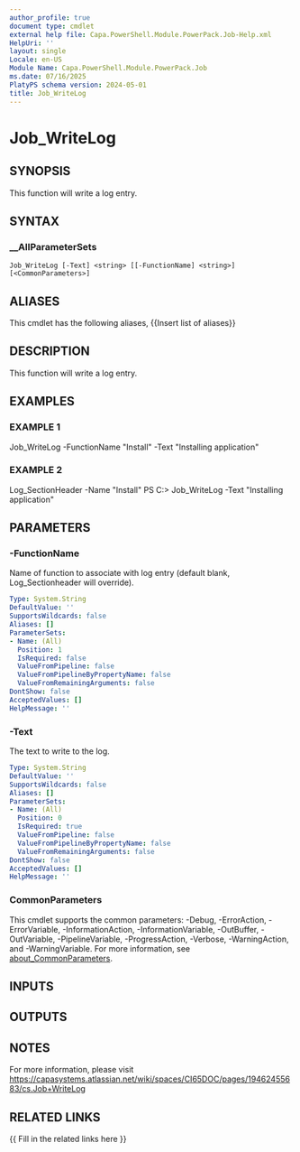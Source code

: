 ```yaml
---
author_profile: true
document type: cmdlet
external help file: Capa.PowerShell.Module.PowerPack.Job-Help.xml
HelpUri: ''
layout: single
Locale: en-US
Module Name: Capa.PowerShell.Module.PowerPack.Job
ms.date: 07/16/2025
PlatyPS schema version: 2024-05-01
title: Job_WriteLog
---
```


# Job_WriteLog

## SYNOPSIS

This function will write a log entry.

## SYNTAX

### __AllParameterSets

```
Job_WriteLog [-Text] <string> [[-FunctionName] <string>] [<CommonParameters>]
```

## ALIASES

This cmdlet has the following aliases,
  {{Insert list of aliases}}

## DESCRIPTION

This function will write a log entry.

## EXAMPLES

### EXAMPLE 1

Job_WriteLog -FunctionName "Install" -Text "Installing application"

### EXAMPLE 2

Log_SectionHeader -Name "Install"
PS C:\> Job_WriteLog -Text "Installing application"

## PARAMETERS

### -FunctionName

Name of function to associate with log entry (default blank, Log_Sectionheader will override).

```yaml
Type: System.String
DefaultValue: ''
SupportsWildcards: false
Aliases: []
ParameterSets:
- Name: (All)
  Position: 1
  IsRequired: false
  ValueFromPipeline: false
  ValueFromPipelineByPropertyName: false
  ValueFromRemainingArguments: false
DontShow: false
AcceptedValues: []
HelpMessage: ''
```

### -Text

The text to write to the log.

```yaml
Type: System.String
DefaultValue: ''
SupportsWildcards: false
Aliases: []
ParameterSets:
- Name: (All)
  Position: 0
  IsRequired: true
  ValueFromPipeline: false
  ValueFromPipelineByPropertyName: false
  ValueFromRemainingArguments: false
DontShow: false
AcceptedValues: []
HelpMessage: ''
```

### CommonParameters

This cmdlet supports the common parameters: -Debug, -ErrorAction, -ErrorVariable,
-InformationAction, -InformationVariable, -OutBuffer, -OutVariable, -PipelineVariable,
-ProgressAction, -Verbose, -WarningAction, and -WarningVariable. For more information, see
[about_CommonParameters](https://go.microsoft.com/fwlink/?LinkID=113216).

## INPUTS

## OUTPUTS

## NOTES

For more information, please visit https://capasystems.atlassian.net/wiki/spaces/CI65DOC/pages/19462455683/cs.Job+WriteLog


## RELATED LINKS

{{ Fill in the related links here }}

